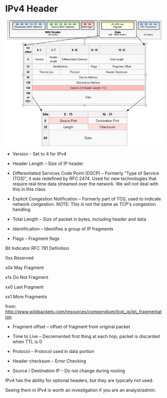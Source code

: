 # IPv4 Header

![](/assets/Ethernet-Frame-Explained.png)

* Version - Set to 4 for IPv4

* Header Length – Size of IP header

* Differentiated Services Code Point \(DSCP\) – Formerly “Type of Service \(TOS\)”, it was redefined by RFC 2474. Used for new technologies that require real time data streamed over the network. We will not deal with this in this class

* Explicit Congestion Notification – Formerly part of TOS, used to indicate network congestion. NOTE: This is not the same as TCP's congestion handling
* Total Length – Size of packet in bytes, including header and data

* Identification – Identifies a group of IP fragments

* Flags – Fragment flags



Bit Indicator   RFC 791 Definition

0xx Reserved

x0x May Fragment

x1x Do Not Fragment

xx0 Last Fragment

xx1 More Fragments



 from: http://www.wildpackets.com/resources/compendium/tcp\_ip/ip\_fragmentation





* Fragment offset – offset of fragment from original packet

* Time to Live – Decremented first thing at each hop, packet is discarded when TTL is 0

* Protocol – Protocol used in data portion

* Header checksum – Error Checking

* Source / Destination IP – Do not change during routing



IPv4 has the ability for optional headers, but they are typically not used.



Seeing them in IPv4 is worth an investigation if you are an analyst/admin.

